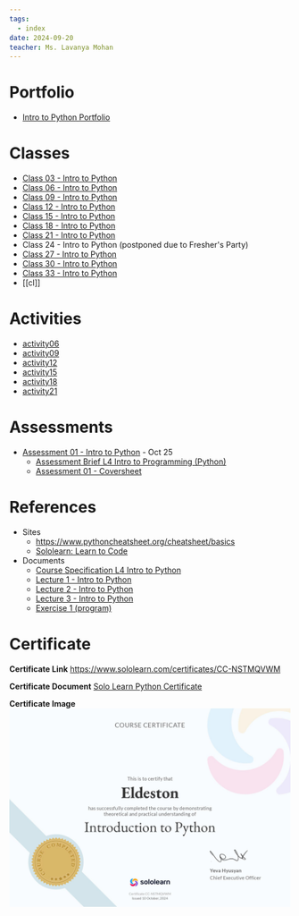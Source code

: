 ```yaml
---
tags:
  - index
date: 2024-09-20
teacher: Ms. Lavanya Mohan
---
```

# Portfolio
- [Intro to Python Portfolio](Intro%20to%20Python%20Portfolio.md)
# Classes
- [Class 03 - Intro to Python](Class%2003%20-%20Intro%20to%20Python.md)
- [Class 06 - Intro to Python](Class%2006%20-%20Intro%20to%20Python.md)
- [Class 09 - Intro to Python](Class%2009%20-%20Intro%20to%20Python.md)
- [Class 12 - Intro to Python](Class%2012%20-%20Intro%20to%20Python.md)
- [Class 15 - Intro to Python](Class%2015%20-%20Intro%20to%20Python.md)
- [Class 18 - Intro to Python](Class%2018%20-%20Intro%20to%20Python.md)
- [Class 21 - Intro to Python](Class%2021%20-%20Intro%20to%20Python.md)
- Class 24 - Intro to Python (postponed due to Fresher's Party)
- [Class 27 - Intro to Python](Class%2027%20-%20Intro%20to%20Python.md)
- [Class 30 - Intro to Python](Class%2030%20-%20Intro%20to%20Python.md)
- [Class 33 - Intro to Python](Class%2033%20-%20Intro%20to%20Python.md)
- [[cl]]
# Activities
- [activity06](Activity/Activity%2001%20-%20Intro%20to%20Python/activity06.py)
- [activity09](Activity/Activity%2001%20-%20Intro%20to%20Python/activity09.py)
- [activity12](Activity/Activity%2001%20-%20Intro%20to%20Python/activity12.py)
- [activity15](Activity/Activity%2001%20-%20Intro%20to%20Python/activity15.py)
- [activity18](Activity/Activity%2001%20-%20Intro%20to%20Python/activity18.py)
- [activity21](Activity/Activity%2001%20-%20Intro%20to%20Python/activity21.py)
# Assessments
- [Assessment 01 - Intro to Python](Assessments/Assessment%2001%20-%20Intro%20to%20Python/Assessment%2001%20-%20Intro%20to%20Python.md) - Oct 25
	- [Assessment Brief L4 Intro to Programming (Python)](Assessments/Assessment%2001%20-%20Intro%20to%20Python/Assessment%20Brief%20L4%20Intro%20to%20Python.docx)
	- [Assessment 01 - Coversheet](Assessments/Assessment%2001%20-%20Intro%20to%20Python/Assessment%2001%20-%20Coversheet.docx)
# References
- Sites
	- https://www.pythoncheatsheet.org/cheatsheet/basics
	- [Sololearn: Learn to Code](https://www.sololearn.com/en/learn/courses/python-introduction)
- Documents
	- [Course Specification L4 Intro to Python](Documents/Course%20Specification%20L4%20Intro%20to%20Python.pdf)
	- [Lecture 1 - Intro to Python](Documents/Lecture%201%20-%20Intro%20to%20Python.pptx)
	- [Lecture 2 - Intro to Python](Documents/Lecture%202%20-%20Intro%20to%20Python.pptx)
	- [Lecture 3 - Intro to Python](Documents/Lecture%203%20-%20Intro%20to%20Python.pptx)
	- [Exercise 1 (program)](Activity/Activity%2001%20-%20Intro%20to%20Python/Exercise%201%20(program).docx)
# Certificate
**Certificate Link**
https://www.sololearn.com/certificates/CC-NSTMQVWM

**Certificate Document**
[Solo Learn Python Certificate](Documents/Solo%20Learn%20Python%20Certificate.pdf)

**Certificate Image**
![Solo Learn Python Certificate](Documents/Solo%20Learn%20Python%20Certificate.jpg)